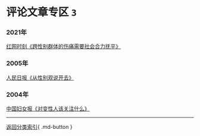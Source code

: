 # 评论文章专区 `3`

### 2021年

[红网时刻《跨性别群体的伤痛需要社会合力抚平》](跨性别群体的伤痛需要社会合力抚平.md)

### 2005年

[人民日报《从性别观说开去》](从性别观说开去.md)

### 2004年

[中国妇女报《对变性人该关注什么》](对变性人该关注什么.md)

---

[返回分类索引](../index.md){ .md-button }
